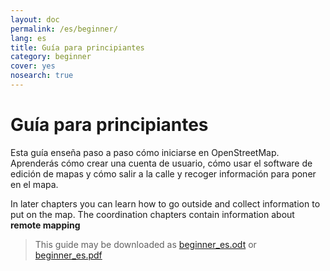 ```yaml
---
layout: doc
permalink: /es/beginner/
lang: es
title: Guía para principiantes
category: beginner
cover: yes
nosearch: true
---
```


Guía para principiantes
=======================

Esta guía enseña paso a paso cómo iniciarse en OpenStreetMap. Aprenderás cómo crear una cuenta de usuario, cómo usar el software de edición de mapas y cómo salir a la calle y recoger información para poner en el mapa.

In later chapters you can learn how to go outside and collect information to put on the map. The coordination chapters contain information about **remote mapping**

> This guide may be downloaded as [beginner_es.odt](/files/beginner_es.odt) or [beginner_es.pdf](/files/beginner_es.pdf)  

